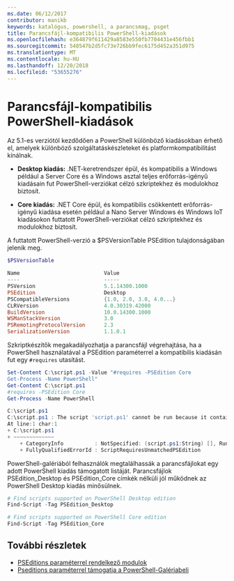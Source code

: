 ```yaml
---
ms.date: 06/12/2017
contributor: manikb
keywords: katalógus, powershell, a parancsmag, psget
title: Parancsfájl-kompatibilis PowerShell-kiadások
ms.openlocfilehash: e364879f611429a8583e550fb7704431e456fbb1
ms.sourcegitcommit: 548547b2d5fc73e726bb9fec6175d452a351d975
ms.translationtype: MT
ms.contentlocale: hu-HU
ms.lasthandoff: 12/20/2018
ms.locfileid: "53655276"
---
```

# <a name="script-with-compatible-powershell-editions"></a>Parancsfájl-kompatibilis PowerShell-kiadások

Az 5.1-es verziótól kezdődően a PowerShell különböző kiadásokban érhető el, amelyek különböző szolgáltatáskészleteket és platformkompatibilitást kínálnak.

- **Desktop kiadás:** .NET-keretrendszer épül, és kompatibilis a Windows például a Server Core és a Windows asztal teljes erőforrás-igényű kiadásain fut PowerShell-verziókat célzó szkriptekhez és modulokhoz biztosít.

- **Core kiadás:** .NET Core épül, és kompatibilis csökkentett erőforrás-igényű kiadása esetén például a Nano Server Windows és Windows IoT kiadásokon futtatott PowerShell-verziókat célzó szkriptekhez és modulokhoz biztosít.

A futtatott PowerShell-verzió a $PSVersionTable PSEdition tulajdonságában jelenik meg.

```powershell
$PSVersionTable

Name                           Value
----                           -----
PSVersion                      5.1.14300.1000
PSEdition                      Desktop
PSCompatibleVersions           {1.0, 2.0, 3.0, 4.0...}
CLRVersion                     4.0.30319.42000
BuildVersion                   10.0.14300.1000
WSManStackVersion              3.0
PSRemotingProtocolVersion      2.3
SerializationVersion           1.1.0.1
```

Szkriptkészítők megakadályozhatja a parancsfájl végrehajtása, ha a PowerShell használatával a PSEdition paraméterrel a kompatibilis kiadásán fut egy `#requires` utasítást.

```powershell
Set-Content C:\script.ps1 -Value "#requires -PSEdition Core
Get-Process -Name PowerShell"
Get-Content C:\script.ps1
#requires -PSEdition Core
Get-Process -Name PowerShell

C:\script.ps1
C:\script.ps1 : The script 'script.ps1' cannot be run because it contained a "#requires" statement for PowerShell editions 'Core'. The edition of PowerShell that is required by the script does not match the currently running PowerShell Desktop edition.
At line:1 char:1
+ C:\script.ps1
+ ~~~~~~~~~~~~~
    + CategoryInfo          : NotSpecified: (script.ps1:String) [], RuntimeException
    + FullyQualifiedErrorId : ScriptRequiresUnmatchedPSEdition
```

PowerShell-galériából felhasználók megtalálhassák a parancsfájlokat egy adott PowerShell kiadás támogatott listáját.
Parancsfájlok PSEdition_Desktop és PSEdition_Core címkék nélküli jól működnek az PowerShell Desktop kiadás minősülnek.

```powershell
# Find scripts supported on PowerShell Desktop edition
Find-Script -Tag PSEdition_Desktop

# Find scripts supported on PowerShell Core edition
Find-Script -Tag PSEdition_Core
```

## <a name="more-details"></a>További részletek

- [PSEditions paraméterrel rendelkező modulok](module-psedition-support.md)
- [Pseditions paraméterrel támogatja a PowerShell-Galériabeli](../how-to/finding-packages/searching-by-compatibility.md)
